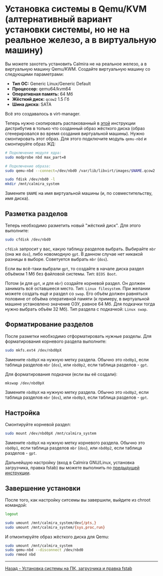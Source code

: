 # Установка системы в Qemu/KVM (алтернативный вариант установки системы, но не на реальное железо, а в виртуальную машину)

Вы можете захотеть установить Calmira не на реальное железо, а в виртуальную машину Qemu/KWM. Создайте виртуальную машину со следующими параметрами:

* **Тип ОС:** Generic Linux/Generic Default
* **Процессор:** qemu64/kvm64
* **Оперативная память:** 64 Мб
* **Жёсткий диск:** `qcow2` 1.5 Гб
* **Шина диска:** SATA

Всё это создавалось в virt-manager.

Теперь нужно скопировать распакованный в [этой](unpack.md) инструкции дистрибутив в только что созданный образ жёсткого диска (образ сгенерировался во время создания виртуальной машины). Нужно смонтировать этот образ. Для этого подключите модуль `qemu-nbd` и смонтируйте образ ЖД:

```bash
# Подключение модуля ядра:
sudo modprobe nbd max_part=8

# Подключение образа:
sudo qemu-nbd --connect=/dev/nbd0 /var/lib/libvirt/images/$NAME.qcow2

sudo fdisk /dev/nbd0 -l
mkdir /mnt/calmira_system
```

Замените `$NAME` на имя виртуальной машины (и, по совместительству, имя диска).

## Разметка разделов

Теперь необходимо разметить новый "жёсткий диск". Для этого выполните:

```bash
sudo cfdisk /dev/nbd0
```

`cfdisk` запросит у вас, какую таблицу разделов выбрать. Выбирайте `mbr` (она же `dos`), либо новомодную `gpt`. В данном случае нет никакой разницы в выборе. Советуется выбрать `mbr` (`dos`).

Если вы всё-таки выбрали `gpt`, то создайте в начале диска раздел объёмом 1 Мб без файловой системы. Тип: `BIOS Boot`.

Потом (и для `gpt`, и для `mbr`) создайте корневой раздел. Он должен занимать всё оставшееся место. Тип: `Linux filesystem`. При желании можете создать ещё и раздел со `swap`. Его объём должен равняться половине от объёма оперативной памяти (к примеру, в виртуальной машине установлено значение ОЗУ, равное 64 Мб. Для подкачки тогда нужно выбрать объём 32 Мб). Тип раздела с подкачкой: `Linux swap`.

## Форматирование разделов

После разметки необходимо отформатировать нужные разделы. Для форматирования корневого раздела выполните:

```bash
sudo mkfs.ext4 /dev/nbd0pX
```

Замените `nbd0pX` на нужную метку раздела. Обычно это `nbd0p1`, если таблица разделов `mbr` (`dos`), или `nbd0p2`, если таблица разделов - `gpt`.

Для форматирования подкачки (если вы её создали):

```bash
mkswap /dev/nbd0pX
```

Замените `nbd0pX` на нужную метку раздела. Обычно это `nbd0p2`, если таблица разделов `mbr` (`dos`), или `nbd0p3`, если таблица разделов - `gpt`.

## Настройка

Смонтируйте корневой раздел:

```bash
sudo mount /dev/nbd0pX /mnt/calmira_system
```

Замените `nbd0pX` на нужную метку корневого раздела. Обычно это `nbd0p1`, если таблица разделов `mbr` (`dos`), или `nbd0p2`, если таблица разделов - `gpt`.

Дальнейшую настройку (вход в Calmira GNU/Linux, установка загрузчика, правка fstab) вы можете выполнить по [предыдущей инструкции](install_sys.md).

## Завершение установки

После того, как настройку ситсемы вы завершили, выйдите из chroot командой:

```bash
logout

sudo umount /mnt/calmira_system/dev{/pts,}
sudo umount /mnt/calmira_system/{sys,proc,run}
```

И отмонтируйте образ жёсткого диска для Qemu:

```bash
sudo umount /mnt/calmira_system
sudo qemu-nbd --disconnect /dev/nbd0
sudo rmmod nbd
```

***

[Назад - Установка системы на ПК, загрузчика и правка fstab](install_sys.md)
